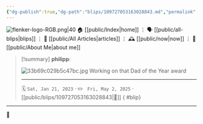 ```yaml
---
{"dg-publish":true,"dg-path":"blips/109727053163028843.md","permalink":"/blips/109727053163028843/","title":"philipp on mastodon @ 2023-01-21"}
---
```



<div class="transclusion internal-embed is-loaded"><div class="markdown-embed">




![flenker-logo-RGB.png|40](/img/user/attachments/flenker-logo-RGB.png)
🏠 [[public/Index\|home]]  ⋮ 🗣️ [[public/all-blips\|blips]] ⋮  📝 [[public/All Articles\|articles]]  ⋮ 🕰️ [[public/now\|now]] ⋮ 🪪 [[public/About Me\|about me]]


</div></div>


> [!summary] **philipp**:
>
> ![33b69c029b5c47bc.jpg](/img/user/attachments/33b69c029b5c47bc.jpg)
> Working on that Dad of the Year award
> - - -
>
> 🗓️ <code>Sat, Jan 21, 2023</code>  · ✏️ <code> Fri, May 2, 2025</code>  · [[public/blips/109727053163028843\|🔗]]
{ #blip}


- - -

 👾
